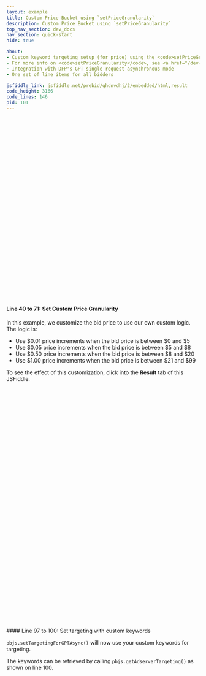 ```yaml
---
layout: example
title: Custom Price Bucket using `setPriceGranularity`
description: Custom Price Bucket using `setPriceGranularity`
top_nav_section: dev_docs
nav_section: quick-start
hide: true

about:
- Custom keyword targeting setup (for price) using the <code>setPriceGranularity</code> method
- For more info on <code>setPriceGranularity</code>, see <a href="/dev-docs/publisher-api-reference.html#customCPMObject">the API reference</a>
- Integration with DFP's GPT single request asynchronous mode
- One set of line items for all bidders

jsfiddle_link: jsfiddle.net/prebid/qhdnvdhj/2/embedded/html,result
code_height: 3166
code_lines: 146
pid: 101
---
```


<br>
<br>
<br>

<br><br><br><br><br><br>
<br><br><br><br><br><br>
<br><br><br><br><br><br>
<br><br><br><br><br><br>


<div markdown="1">

#### Line 40 to 71: Set Custom Price Granularity

In this example, we customize the bid price to use our own custom logic.  The logic is:

- Use $0.01 price increments when the bid price is between $0 and $5
- Use $0.05 price increments when the bid price is between $5 and $8
- Use $0.50 price increments when the bid price is between $8 and $20
- Use $1.00 price increments when the bid price is between $21 and $99

To see the effect of this customization, click into the **Result** tab of this JSFiddle.
</div>

<br /><br /><br /><br /><br /><br />
<br /><br /><br /><br /><br /><br />
<br /><br /><br /><br /><br /><br />
<br /><br /><br /><br /><br /><br />
<br /><br /><br /><br /><br /><br />
<br /><br /><br /><br /><br /><br />

<div markdown="1">
#### Line 97 to 100: Set targeting with custom keywords

`pbjs.setTargetingForGPTAsync()` will now use your custom keywords for targeting.

The keywords can be retrieved by calling `pbjs.getAdserverTargeting()` as shown on line 100.

</div>
